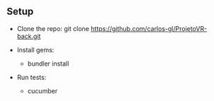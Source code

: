 ## Setup

* Clone the repo:
    git clone https://github.com/carlos-gl/ProjetoVR-back.git

* Install gems:
   - bundler install
 
* Run tests:
   - cucumber
    
